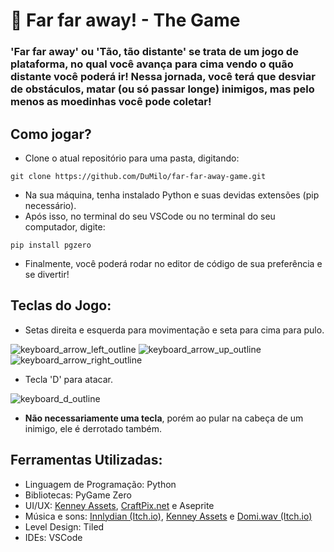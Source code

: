 # 👻 Far far away! - The Game


### 'Far far away' ou 'Tão, tão distante' se trata de um jogo de plataforma, no qual você avança para cima vendo o quão distante você poderá ir! Nessa jornada, você terá que desviar de obstáculos, matar (ou só passar longe) inimigos, mas pelo menos as moedinhas você pode coletar!

##

## Como jogar?

* Clone o atual repositório para uma pasta, digitando:

```
git clone https://github.com/DuMilo/far-far-away-game.git
```

* Na sua máquina, tenha instalado Python e suas devidas extensões (pip necessário).
* Após isso, no terminal do seu VSCode ou no terminal do seu computador, digite:

```
pip install pgzero
```

* Finalmente, você poderá rodar no editor de código de sua preferência e se divertir!

##

## Teclas do Jogo:

* Setas direita e esquerda para movimentação e seta para cima para pulo.

![keyboard_arrow_left_outline](https://github.com/user-attachments/assets/bc9e6e15-e3aa-4164-9791-6332e23d952b)
![keyboard_arrow_up_outline](https://github.com/user-attachments/assets/63e2b4c8-e3ba-4587-9478-755794d11766)
![keyboard_arrow_right_outline](https://github.com/user-attachments/assets/9c267f9b-4453-4633-94b2-e458fcbce79c)

* Tecla 'D' para atacar.

![keyboard_d_outline](https://github.com/user-attachments/assets/1fedc623-a7f7-41e6-a8d0-5e7a02ed5c18)

* **Não necessariamente uma tecla**, porém ao pular na cabeça de um inimigo, ele é derrotado também.

## Ferramentas Utilizadas:

* Linguagem de Programação: Python
* Bibliotecas: PyGame Zero
* UI/UX: <a href="https://kenney.nl/assets/1-bit-platformer-pack">Kenney Assets</a>, <a href="https://craftpix.net/freebies/free-pixel-art-tiny-hero-sprites/">CraftPix.net</a> e Aseprite
* Música e sons: <a href='https://innlydian.itch.io/8-bit-music-pack'>Innlydian (Itch.io)</a>, <a href="https://kenney.nl/assets/1-bit-platformer-pack">Kenney Assets</a> e <a href='https://domiwav.itch.io/8-bit-rpg-adventure-and-fantasy-music-pack-pixel-adventures-vol-1'>Domi.wav (Itch.io)</a>
* Level Design: Tiled
* IDEs: VSCode






